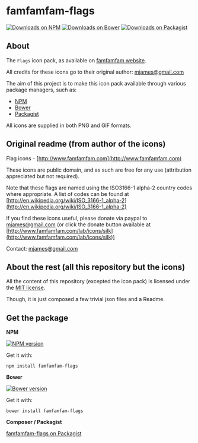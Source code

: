 famfamfam-flags
===============


[![Downloads on NPM](https://img.shields.io/npm/dm/famfamfam-flags.svg)](https://www.npmjs.org/package/famfamfam-flags)
[![Downloads on Bower](https://img.shields.io/bower/dm/famfamfam-flags.svg)](http://bower.io/search/?q=famfamfam-flags)
[![Downloads on Packagist](https://img.shields.io/packagist/dm/famfamfam-flagsd.svg)](https://packagist.org/packages/t1st3/famfamfam-flags)

About
----------

The `Flags` icon pack, as available on [famfamfam website](http://www.famfamfam.com/lab/icons/flags/).

All credits for these icons go to their original author: mjames@gmail.com

The aim of this project is to make this icon pack available through various package managers, such as:

- [NPM](https://npmjs.org)
- [Bower](http://bower.io)
- [Packagist](https://packagist.org)


All icons are supplied in both PNG and GIF formats.



Original readme (from author of the icons)
----------

Flag icons - [http://www.famfamfam.com](http://www.famfamfam.com)

These icons are public domain, and as such are free for any use (attribution appreciated but not required).

Note that these flags are named using the ISO3166-1 alpha-2 country codes where appropriate. 
A list of codes can be found at [http://en.wikipedia.org/wiki/ISO_3166-1_alpha-2](http://en.wikipedia.org/wiki/ISO_3166-1_alpha-2)

If you find these icons useful, please donate via paypal to mjames@gmail.com 
(or click the donate button available at [http://www.famfamfam.com/lab/icons/silk](http://www.famfamfam.com/lab/icons/silk))

Contact: mjames@gmail.com



About the rest (all this repository but the icons)
----------

All the content of this repository (excepted the icon pack) 
is licensed under the [MIT license](http://opensource.org/licenses/MIT).

Though, it is just composed a few trivial json files and a Readme.


Get the package
----------

**NPM**

[![NPM version](https://img.shields.io/npm/v/famfamfam-flags.svg)](https://www.npmjs.org/package/famfamfam-flags)

Get it with:

```
npm install famfamfam-flags
```


**Bower**

[![Bower version](https://img.shields.io/bower/v/famfamfam-flags.svg)](http://bower.io/search/?q=famfamfam-flags)

Get it with:

```
bower install famfamfam-flags
```

**Composer / Packagist**

[famfamfam-flags on Packagist](https://packagist.org/packages/t1st3/famfamfam-flags)
